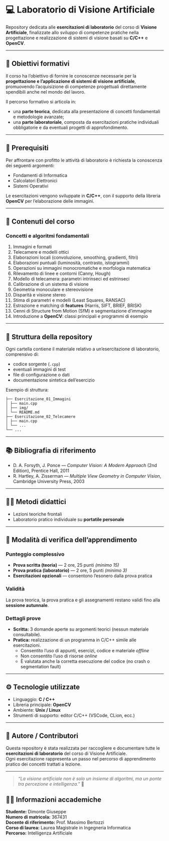 # 💻 Laboratorio di Visione Artificiale

Repository dedicata alle **esercitazioni di laboratorio** del corso di **Visione Artificiale**, finalizzate allo sviluppo di competenze pratiche nella progettazione e realizzazione di sistemi di visione basati su **C/C++** e **OpenCV**.

---

## 🎯 Obiettivi formativi

Il corso ha l’obiettivo di fornire le conoscenze necessarie per la **progettazione e l’applicazione di sistemi di visione artificiale**, promuovendo l’acquisizione di competenze progettuali direttamente spendibili anche nel mondo del lavoro.  

Il percorso formativo si articola in:
- una **parte teorica**, dedicata alla presentazione di concetti fondamentali e metodologie avanzate;
- una **parte laboratoriale**, composta da esercitazioni pratiche individuali obbligatorie e da eventuali progetti di approfondimento.

---

## 🧠 Prerequisiti

Per affrontare con profitto le attività di laboratorio è richiesta la conoscenza dei seguenti argomenti:
- Fondamenti di Informatica  
- Calcolatori Elettronici  
- Sistemi Operativi  

Le esercitazioni vengono sviluppate in **C/C++**, con il supporto della libreria **OpenCV** per l’elaborazione delle immagini.

---

## 📘 Contenuti del corso

### Concetti e algoritmi fondamentali
1. Immagini e formati  
2. Telecamere e modelli ottici  
3. Elaborazioni locali (convoluzione, smoothing, gradienti, filtri)  
4. Elaborazioni puntuali (luminosità, contrasto, istogrammi)  
5. Operazioni su immagini monocromatiche e morfologia matematica  
6. Rilevamento di linee e contorni (Canny, Hough)  
7. Modello di telecamera: parametri intrinseci ed estrinseci  
8. Calibrazione di un sistema di visione  
9. Geometria monoculare e stereovisione  
10. Disparità e visione stereo  
11. Stima di parametri e modelli (Least Squares, RANSAC)  
12. Estrazione e matching di **features** (Harris, SIFT, BRIEF, BRISK)  
13. Cenni di Structure from Motion (SfM) e segmentazione d’immagine  
14. Introduzione a **OpenCV**: classi principali e programmi di esempio

---

## 🧪 Struttura della repository

Ogni cartella contiene il materiale relativo a un’esercitazione di laboratorio, comprensivo di:
- codice sorgente (`.cpp`)
- eventuali immagini di test
- file di configurazione o dati
- documentazione sintetica dell’esercizio

Esempio di struttura:
```
├── Esercitazione_01_Immagini
│ ├── main.cpp
│ ├── img/
│ └── README.md
├── Esercitazione_02_Telecamere
│ ├── main.cpp
│ └── ...
└── ...
```


---

## 📚 Bibliografia di riferimento

- D. A. Forsyth, J. Ponce — *Computer Vision: A Modern Approach* (2nd Edition), Prentice Hall, 2011  
- R. Hartley, A. Zisserman — *Multiple View Geometry in Computer Vision*, Cambridge University Press, 2003  

---

## 🧑‍🏫 Metodi didattici

- Lezioni teoriche frontali  
- Laboratorio pratico individuale su **portatile personale**

---

## 🧾 Modalità di verifica dell’apprendimento

### Punteggio complessivo
- **Prova scritta (teoria)** — 2 ore, 25 punti *(minimo 15)*  
- **Prova pratica (laboratorio)** — 2 ore, 5 punti *(minimo 3)*  
- **Esercitazioni opzionali** — consentono l’esonero dalla prova pratica  

### Validità
La prova teorica, la prova pratica e gli assegnamenti restano validi fino alla **sessione autunnale**.

### Dettagli prove
- **Scritta:** 3 domande aperte su argomenti teorici (nessun materiale consultabile).  
- **Pratica:** realizzazione di un programma in C/C++ simile alle esercitazioni.  
  - Consentito l’uso di appunti, esercizi, codice e materiale *offline*  
  - Non consentito l’uso di risorse *online*  
  - È valutata anche la corretta esecuzione del codice (no crash o segmentation fault)

---

## ⚙️ Tecnologie utilizzate

- Linguaggio: **C / C++**
- Libreria principale: **OpenCV**
- Ambiente: **Unix / Linux**
- Strumenti di supporto: editor C/C++ (VSCode, CLion, ecc.)

---

## 📁 Autore / Contributori

Questa repository è stata realizzata per raccogliere e documentare tutte le **esercitazioni di laboratorio** del corso di Visione Artificiale.  
Ogni esercitazione rappresenta un passo nel percorso di apprendimento pratico dei concetti trattati a lezione.

---

> *“La visione artificiale non è solo un insieme di algoritmi, ma un ponte tra percezione e intelligenza.”* 🧩


## 👨‍🎓 Informazioni accademiche

**Studente:** Dimonte Giuseppe  
**Numero di matricola:** 367431  
**Docente di riferimento:** Prof. Massimo Bertozzi  
**Corso di laurea:** Laurea Magistrale in Ingegneria Informatica  
**Percorso:** Intelligenza Artificiale



